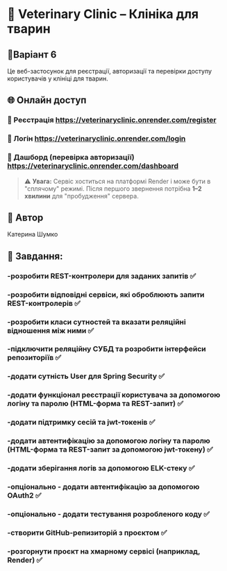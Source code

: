 # 🐾 Veterinary Clinic – Клініка для тварин

## 🦉Варіант 6 
Це веб-застосунок для реєстрації, авторизації та перевірки доступу користувачів у клініці для тварин.

## 🌐 Онлайн доступ

### 🔗 Реєстрація https://veterinaryclinic.onrender.com/register
### 🔗 Логін https://veterinaryclinic.onrender.com/login
### 🔗 Дашборд (перевірка авторизації) https://veterinaryclinic.onrender.com/dashboard

> ⚠️ **Увага:** Сервіс хоститься на платформі Render і може бути в "сплячому" режимі. Після першого звернення потрібна **1–2 хвилини** для "пробудження" сервера.


## 📎 Автор

Катерина Шумко

## 👐 Завдання:

### -розробити REST-контролери для заданих запитів ✅ 
### -розробити відповідні сервіси, які оброблюють запити REST-контролерів ✅ 
### -розробити класи сутностей та вказати реляційні відношення між ними ✅ 
### -підключити реляційну СУБД та розробити інтерфейси репозиторіїв ✅ 
### -додати сутність User для Spring Security ✅ 
### -додати функціонал реєстрації користувача за допомогою логіну та паролю (HTML-форма та REST-запит) ✅ 
### -додати підтримку сесій та jwt-токенів ✅ 
### -додати автентифікацію за допомогою логіну та паролю (HTML-форма та REST-запит за допомогою jwt-токену) ✅ 
### -додати зберігання логів за допомогою ELK-стеку ✅ 
### -опціонально - додати автентифікацію за допомогою OAuth2 ✅ 
### -опціонально - додати тестування розробленого коду ✅ 
### -створити GitHub-репизиторій з проєктом ✅ 
### -розгорнути проєкт на хмарному сервісі (наприклад, Render) ✅ 
